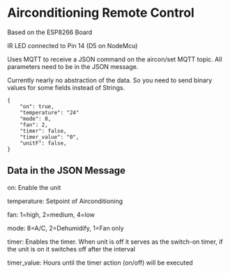 Airconditioning Remote Control
==============================

Based on the ESP8266 Board

IR LED connected to Pin 14 (D5 on NodeMcu)

Uses MQTT to receive a JSON command on the aircon/set MQTT topic.
All parameters need to be in the JSON message.

Currently nearly no abstraction of the data. So you need to send binary values for some fields instead of Strings.

```
{
    "on": true, 
    "temperature": "24" 
    "mode": 8, 
    "fan": 2,
    "timer": false, 
    "timer_value": "0", 
    "unitF": false, 
}
```

Data in the JSON Message
------------------------

on: Enable the unit

temperature: Setpoint of Airconditioning

fan: 1=high, 2=medium, 4=low

mode: 8=A/C, 2=Dehumidify, 1=Fan only

timer: Enables the timer. When unit is off it serves as the switch-on timer, if the unit is on it switches off after the interval

timer_value: Hours until the timer action (on/off) will be executed